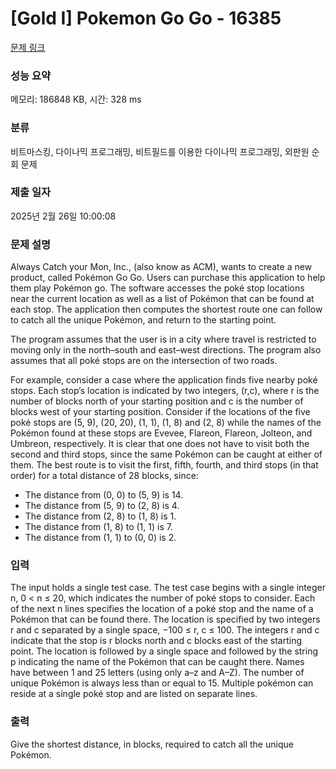 # [Gold I] Pokemon Go Go - 16385 

[문제 링크](https://www.acmicpc.net/problem/16385) 

### 성능 요약

메모리: 186848 KB, 시간: 328 ms

### 분류

비트마스킹, 다이나믹 프로그래밍, 비트필드를 이용한 다이나믹 프로그래밍, 외판원 순회 문제

### 제출 일자

2025년 2월 26일 10:00:08

### 문제 설명

<p>Always Catch your Mon, Inc., (also know as ACM), wants to create a new product, called Pokémon Go Go. Users can purchase this application to help them play Pokémon go. The software accesses the poké stop locations near the current location as well as a list of Pokémon that can be found at each stop. The application then computes the shortest route one can follow to catch all the unique Pokémon, and return to the starting point.</p>

<p>The program assumes that the user is in a city where travel is restricted to moving only in the north–south and east–west directions. The program also assumes that all poké stops are on the intersection of two roads.</p>

<p>For example, consider a case where the application finds five nearby poké stops. Each stop’s location is indicated by two integers, (r,c), where r is the number of blocks north of your starting position and c is the number of blocks west of your starting position. Consider if the locations of the five poké stops are (5, 9), (20, 20), (1, 1), (1, 8) and (2, 8) while the names of the Pokémon found at these stops are Evevee, Flareon, Flareon, Jolteon, and Umbreon, respectively. It is clear that one does not have to visit both the second and third stops, since the same Pokémon can be caught at either of them. The best route is to visit the first, fifth, fourth, and third stops (in that order) for a total distance of 28 blocks, since:</p>

<ul>
	<li>The distance from (0, 0) to (5, 9) is 14.</li>
	<li>The distance from (5, 9) to (2, 8) is 4.</li>
	<li>The distance from (2, 8) to (1, 8) is 1.</li>
	<li>The distance from (1, 8) to (1, 1) is 7.</li>
	<li>The distance from (1, 1) to (0, 0) is 2.</li>
</ul>

### 입력 

 <p>The input holds a single test case. The test case begins with a single integer n, 0 < n ≤ 20, which indicates the number of poké stops to consider. Each of the next n lines specifies the location of a poké stop and the name of a Pokémon that can be found there. The location is specified by two integers r and c separated by a single space, −100 ≤ r, c ≤ 100. The integers r and c indicate that the stop is r blocks north and c blocks east of the starting point. The location is followed by a single space and followed by the string p indicating the name of the Pokémon that can be caught there. Names have between 1 and 25 letters (using only a–z and A–Z). The number of unique Pokémon is always less than or equal to 15. Multiple pokémon can reside at a single poké stop and are listed on separate lines.</p>

### 출력 

 <p>Give the shortest distance, in blocks, required to catch all the unique Pokémon.</p>

